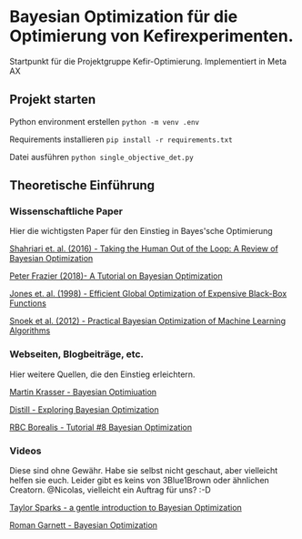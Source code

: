 # Bayesian Optimization für die Optimierung von Kefirexperimenten.
Startpunkt für die Projektgruppe Kefir-Optimierung. Implementiert in Meta AX

## Projekt starten
Python environment erstellen 
```python -m venv .env```

Requirements installieren
```pip install -r requirements.txt```

Datei ausführen
```python single_objective_det.py```

## Theoretische Einführung
### Wissenschaftliche Paper
Hier die wichtigsten Paper für den Einstieg in Bayes'sche Optimierung

[Shahriari et. al. (2016) - Taking the Human Out of the Loop: A Review of Bayesian Optimization](https://ieeexplore.ieee.org/document/7352306)

[Peter Frazier (2018)- A Tutorial on Bayesian Optimization](https://arxiv.org/abs/1807.02811)

[Jones et. al. (1998) - Efficient Global Optimization of Expensive Black-Box Functions](https://link.springer.com/article/10.1023/A:1008306431147)

[Snoek et al. (2012) - Practical Bayesian Optimization of Machine Learning Algorithms](https://arxiv.org/abs/1206.2944)

### Webseiten, Blogbeiträge, etc.
Hier weitere Quellen, die den Einstieg erleichtern.

[Martin Krasser - Bayesian Optimiuation](https://krasserm.github.io/2018/03/21/bayesian-optimization/)

[Distill - Exploring Bayesian Optimization](https://distill.pub/2020/bayesian-optimization/)

[RBC Borealis - Tutorial #8 Bayesian Optimization](https://rbcborealis.com/research-blogs/tutorial-8-bayesian-optimization/)

### Videos
Diese sind ohne Gewähr. Habe sie selbst nicht geschaut, aber vielleicht helfen sie euch. Leider gibt es keins von 3Blue1Brown oder ähnlichen Creatorn. @Nicolas, vielleicht ein Auftrag für uns? :-D

[Taylor Sparks - a gentle introduction to Bayesian Optimization](https://www.youtube.com/watch?v=IVaWl2tL06c)

[Roman Garnett - Bayesian Optimization](https://www.youtube.com/watch?v=wZODGJzKmD0)
